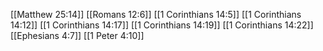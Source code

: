 [[Matthew 25:14]]
[[Romans 12:6]]
[[1 Corinthians 14:5]]
[[1 Corinthians 14:12]]
[[1 Corinthians 14:17]]
[[1 Corinthians 14:19]]
[[1 Corinthians 14:22]]
[[Ephesians 4:7]]
[[1 Peter 4:10]]
